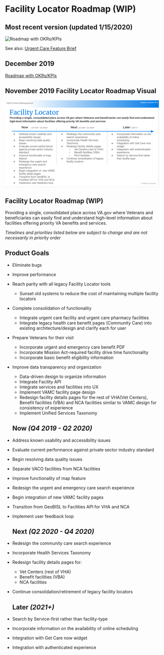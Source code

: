 # Facility Locator Roadmap (WIP)

## Most recent version (updated 1/15/2020) 
![Roadmap with OKRs/KPIs](https://github.com/department-of-veterans-affairs/va.gov-team/blob/master/products/facilities/facility-locator/images/FL%20Objectives%2C%20OKRs%20and%20Roadmap%20items%2001.20.jpg)

See also: [Urgent Care Feature Brief](https://github.com/department-of-veterans-affairs/va.gov-team/blob/master/products/facilities/facility-locator/product/urgent_care_feature_brief.md)

## December 2019 
[Roadmap with OKRs/KPIs](https://github.com/department-of-veterans-affairs/va.gov-team/blob/master/products/facilities/facility-locator/product/FL%20Objectives%2C%20OKRs%20and%20Roadmap%20items%2012.19%20(2).pdf)

## November 2019 Facility Locator Roadmap Visual

![Roadmap Visual](https://github.com/department-of-veterans-affairs/va.gov-team/blob/master/products/facilities/facility-locator/images/Facility%20Locator%20Roadmap%20(WIP).png)

## Facility Locator Roadmap (WIP)

Providing a single, consolidated place across VA.gov where Veterans and beneficiaries can easily find and understand high-level information about facilities offering priority VA benefits and services. 

*Timelines and priorities listed below are subject to change and are not necessarily in priority order*

## Product Goals 
- Eliminate bugs 
- Improve performance
- Reach parity with all legacy Facility Locator tools
  - Sunset old systems to reduce the cost of maintaining multiple facility locators
- Complete consolidation of functionality
  - Integrate urgent care facility and urgent care pharmacy facilities
  - Integrate legacy health care benefit pages (Community Care) into existing architecture/design and clarify each for user
- Prepare Veterans for their visit
  - Incorporate urgent and emergency care benefit PDF
  - Incorporate Mission Act-required facility drive time functionality
  - Incorporate basic benefit eligibility information
- Improve data transparency and organization
  - Data-driven design to organize information
  - Integrate Facility API
  - Integrate services and facilities into UX
  - Implement VAMC facility page design 
  - Redesign facility details pages for the rest of VHA(Vet Centers), Benefit facilities (VBA) and NCA facilities similar to VAMC design for consistency of experience
  - Implement Unified Services Taxonomy
  
  ## Now *(Q4 2019 - Q2 2020)*
  
- Address known usability and accessibility issues
- Evaluate current performance against private sector industry standard
- Begin resolving data quality issues
- Separate VACO facilities from NCA facilities
- Improve functionality of map feature
- Redesign the urgent and emergency care search experience
- Begin integration of new VAMC facility pages
- Transition from GeoBISL to Facilities API for VHA and NCA
- Implement user feedback loop
  
  ## Next *(Q2 2020 - Q4 2020)*
  
- Redesign the community care search experience
- Incorporate Health Services Taxonomy
- Redesign facility details pages for:
  - Vet Centers (rest of VHA)
  - Benefit facilities (VBA)
  - NCA facilities
- Continue consolidation/retirement of legacy facility locators
  
  ## Later *(2021+)*

- Search by Service-first rather than facility-type
- Incorporate information on the availability of online scheduling 
- Integration with Get Care now widget
- Integration with authenticated experience
